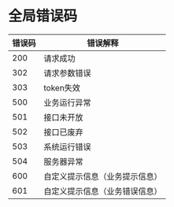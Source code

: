 # 全局错误码

| 错误码  | 错误解释  |
| ------------ | ------------ |
|  200 |  请求成功 |
|  302 | 请求参数错误  |
|  303 | token失效  |
|  500 | 业务运行异常  |
|  501 | 接口未开放  |
|  502 | 接口已废弃  |
|  503 | 系统运行错误  |
|  504 | 服务器异常  |
|  600 | 自定义提示信息（业务提示信息）  |
|  601 | 自定义提示信息（业务错误信息）  |